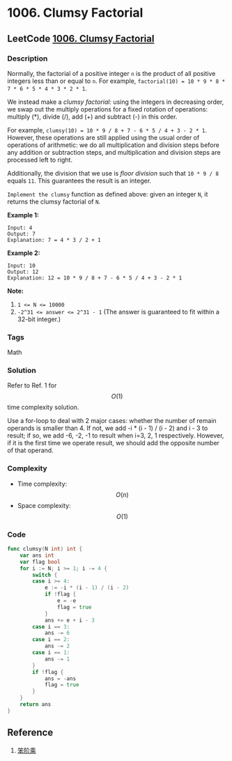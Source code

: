 # 1006. Clumsy Factorial

## LeetCode [1006. Clumsy Factorial](https://leetcode-cn.com/problems/clumsy-factorial/)

### Description

Normally, the factorial of a positive integer `n` is the product of all positive integers less than or equal to `n`.  For example, `factorial(10) = 10 * 9 * 8 * 7 * 6 * 5 * 4 * 3 * 2 * 1`.

We instead make a _clumsy factorial:_ using the integers in decreasing order, we swap out the multiply operations for a fixed rotation of operations: multiply \(\*\), divide \(/\), add \(+\) and subtract \(-\) in this order.

For example, `clumsy(10) = 10 * 9 / 8 + 7 - 6 * 5 / 4 + 3 - 2 * 1`.  However, these operations are still applied using the usual order of operations of arithmetic: we do all multiplication and division steps before any addition or subtraction steps, and multiplication and division steps are processed left to right.

Additionally, the division that we use is _floor division_ such that `10 * 9 / 8` equals `11`.  This guarantees the result is an integer.

`Implement the clumsy` function as defined above: given an integer `N`, it returns the clumsy factorial of `N`.

**Example 1:**

```text
Input: 4
Output: 7
Explanation: 7 = 4 * 3 / 2 + 1
```

**Example 2:**

```text
Input: 10
Output: 12
Explanation: 12 = 10 * 9 / 8 + 7 - 6 * 5 / 4 + 3 - 2 * 1
```

**Note:**

1. `1 <= N <= 10000`
2. `-2^31 <= answer <= 2^31 - 1`  \(The answer is guaranteed to fit within a 32-bit integer.\)

### Tags

Math

### Solution

Refer to Ref. 1 for $$O(1)$$ time complexity solution.

Use a for-loop to deal with 2 major cases: whether the number of remain operands is smaller than 4. If not, we add -i \* \(i - 1\) / \(i - 2\) and i - 3 to result; if so, we add -6, -2, -1 to result when i=3, 2, 1 respectively. However, if it is the first time we operate result, we should add the opposite number of that operand.

### Complexity

* Time complexity: $$O(n)$$
* Space complexity: $$O(1)$$

### Code

```go
func clumsy(N int) int {
	var ans int
	var flag bool
	for i := N; i >= 1; i -= 4 {
		switch {
		case i >= 4:
			e := -i * (i - 1) / (i - 2)
			if !flag {
				e = -e
				flag = true
			}
			ans += e + i - 3
		case i == 3:
			ans -= 6
		case i == 2:
			ans -= 2
		case i == 1:
			ans -= 1
		}
		if !flag {
			ans = -ans
			flag = true
		}
	}
	return ans
}
```

## Reference

1. [笨阶乘](https://leetcode-cn.com/problems/clumsy-factorial/solution/ben-jie-cheng-by-leetcode-solution-deh2/)

